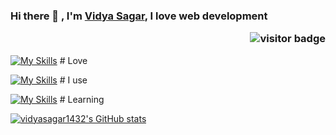 ### Hi there 👋 , I'm [Vidya Sagar](https://github.com/vidyasagar1432), I love web development <p  align="right"><img src="https://visitor-badge.laobi.icu/badge?page_id=vidyasagar1432" alt="visitor badge"/></p>

 
[![My Skills](https://skillicons.dev/icons?i=py,fastapi,html,css,bootstrap,mongodb,postgres,discord)](https://skillicons.dev) # Love

[![My Skills](https://skillicons.dev/icons?i=vscode,linux,git,github,vercel,heroku)](https://skillicons.dev) # I use 

[![My Skills](https://skillicons.dev/icons?i=js,vue,tailwind,go)](https://skillicons.dev) # Learning


[![vidyasagar1432's GitHub stats](https://github-readme-stats.vercel.app/api?username=vidyasagar1432&show_icons=true&count_private=true&title_color=f7d745&text_color=b2d76c&icon_color=6562af&bg_color=00000000&hide=bg-color&hide_border=true)](https://github.com/vidyasagar1432)


